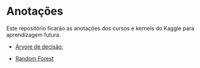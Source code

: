 # Anotações

Este repositório ficarão as anotações dos cursos e kernels do Kaggle para aprendizagem futura.

- [Árvore de decisão](https://github.com/barbosarafael/Anotacoes/blob/master/ML_Modelos/Arvore_de_decisao/arvore_de_decisao.ipynb);

- [Random Forest](https://github.com/barbosarafael/Anotacoes/blob/master/ML_Modelos/Random_Forest/RandomForest.ipynb)
